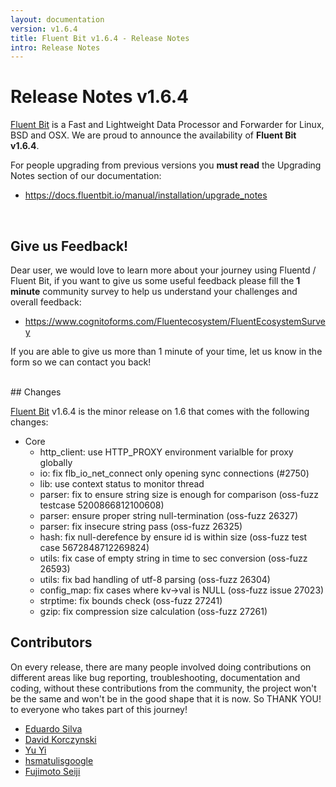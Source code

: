 ```yaml
---
layout: documentation
version: v1.6.4
title: Fluent Bit v1.6.4 - Release Notes
intro: Release Notes
---
```


# Release Notes v1.6.4

[Fluent Bit](http://fluentbit.io) is a Fast and Lightweight Data Processor and Forwarder for Linux, BSD and OSX. We are proud to announce the availability of __Fluent Bit v1.6.4__.

For people upgrading from previous versions you __must read__ the Upgrading Notes section of our documentation:

- <a href="https://docs.fluentbit.io/manual/installation/upgrade_notes">https://docs.fluentbit.io/manual/installation/upgrade_notes</a>

<br>

## Give us Feedback!

Dear user, we would love to learn more about your journey using Fluentd / Fluent Bit, if you want to give us some useful feedback please fill the __1 minute__ community survey to help us understand your challenges and overall feedback:

- <a href="https://www.cognitoforms.com/Fluentecosystem/FluentEcosystemSurvey">https://www.cognitoforms.com/Fluentecosystem/FluentEcosystemSurvey</a>

If you are able to give us more than 1 minute of your time, let us know in the form so we can contact you back!

<br>
## Changes

[Fluent Bit](https://fluentbit.io) v1.6.4 is the minor release on 1.6 that comes with the following changes:

 - Core
   - http_client: use HTTP_PROXY environment varialble for proxy globally
   - io: fix flb_io_net_connect only opening sync connections (#2750)
   - lib: use context status to monitor thread
   - parser: fix to ensure string size is enough for comparison (oss-fuzz testcase 5200866812100608)
   - parser: ensure proper string null-termination (oss-fuzz 26327)
   - parser: fix insecure string pass (oss-fuzz 26325)
   - hash: fix null-derefence by ensure id is within size (oss-fuzz test case 5672848712269824)
   - utils: fix case of empty string in time to sec conversion (oss-fuzz 26593)
   - utils: fix bad handling of utf-8 parsing (oss-fuzz 26304)
   - config_map: fix cases where kv->val is NULL (oss-fuzz issue 27023)
   - strptime: fix bounds check (oss-fuzz 27241)
   - gzip: fix compression size calculation (oss-fuzz 27261)

## Contributors

On every release, there are many people involved doing contributions on different areas like bug reporting, troubleshooting, documentation and coding, without these contributions from the community, the project won't be the same and won't be in the good shape that it is now. So THANK YOU! to everyone who takes part of this journey!

- [Eduardo Silva](https://github.com/edsiper)
- [David Korczynski](https://github.com/DavidKorczynski)
- [Yu Yi](https://github.com/erain)
- [hsmatulisgoogle](https://github.com/hsmatulisgoogle)
- [Fujimoto Seiji](https://github.com/fujimotos)
